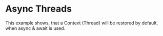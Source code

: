 # Async Threads

This example shows, that a Context (Thread) will be restored by default, when async & await is used.